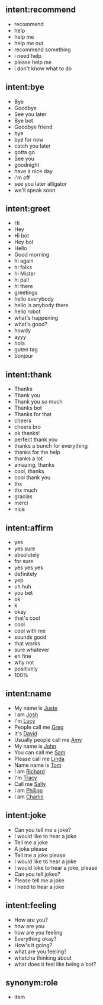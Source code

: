 ## intent:recommend
- recommend
- help
- help me
- help me out
- recommend something
- i need help
- please help me
- i don't know what to do

## intent:bye
- Bye
- Goodbye
- See you later
- Bye bot
- Goodbye friend
- bye
- bye for now
- catch you later
- gotta go
- See you
- goodnight
- have a nice day
- i'm off
- see you later alligator
- we'll speak soon

## intent:greet
- Hi
- Hey
- Hi bot
- Hey bot
- Hello
- Good morning
- hi again
- hi folks
- hi Mister
- hi pal!
- hi there
- greetings
- hello everybody
- hello is anybody there
- hello robot
- what's happening
- what's good?
- howdy
- ayyy
- hola
- guten tag
- bonjour

## intent:thank
- Thanks
- Thank you
- Thank you so much
- Thanks bot
- Thanks for that
- cheers
- cheers bro
- ok thanks!
- perfect thank you
- thanks a bunch for everything
- thanks for the help
- thanks a lot
- amazing, thanks
- cool, thanks
- cool thank you
- thx
- thx much
- gracias
- merci
- nice

## intent:affirm
- yes
- yes sure
- absolutely
- for sure
- yes yes yes
- definitely
- yep
- uh huh
- you bet
- ok
- k
- okay
- that's cool
- cool
- cool with me
- sounds good
- that works
- sure whatever
- eh fine
- why not
- positively
- 100%

## intent:name
- My name is [Juste](name)
- I am [Josh](name)
- I'm [Lucy](name)
- People call me [Greg](name)
- It's [David](name)
- Usually people call me [Amy](name)
- My name is [John](name)
- You can call me [Sam](name)
- Please call me [Linda](name)
- Name name is [Tom](name)
- I am [Richard](name)
- I'm [Tracy](name)
- Call me [Sally](name)
- I am [Philipp](name)
- I am [Charlie](name)

## intent:joke
- Can you tell me a joke?
- I would like to hear a joke
- Tell me a joke
- A joke please
- Tell me a joke please
- I would like to hear a joke
- I would loke to hear a joke, please
- Can you tell jokes?
- Please tell me a joke
- I need to hear a joke

## intent:feeling
- How are you?
- how are you
- how are you feeling
- Everything okay?
- How's it going?
- what are you feeling?
- whatcha thinking about
- what does it feel like being a bot?

## synonym:role
- item
